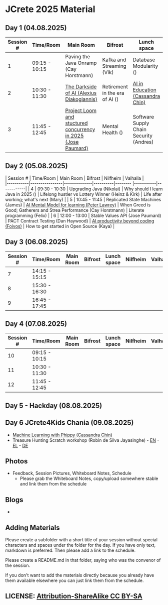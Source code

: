 # JCrete 2025 Material

## Day 1 (04.08.2025)

| Session # | Time/Room      | Main Room    | Bifrost  | Lunch space | Nilfheim  | Valhalla   |   
|-----------|----------------|--------------|----------|-------- |-----------|------------|
| 1         | 09:15 - 10:15  | Paving the Java Onramp (Cay Horstmann)    |  Kafka and Streaming (Vik)  | Database Modularity () |           | Mindfulness for stress relief (Chair Yoga)    |
| 2         | 10:30 - 11:30  | [The Darkside of AI (Alexius Diakogiannis)](Day1/Session2/DarksideOfAI.md) |  Retirement in the era of AI ()  | [AI in Education (Cassandra Chin)](Day1/Session2/AI_in_Education.md)   | AI Tools to increase productivity (Mohammend) | Surviving the AI era (James) |
| 3         | 11:45 - 12:45  | [Project Loom and stuctured concurrency in 2025 (Jose Paumard)](Day1/Session3/StructuredConcurrency.md) |  Mental Health () | Software Supply Chain Security (Andres)      | Java and AI (Zoran) |  How AI shapes interviews (Anna) |
 
## Day 2 (05.08.2025)

| Session # | Time/Room      | Main Room    | Bifrost  | Nilfheim  | Valhalla   |   
|-----------|----------------|--------------|----------|-------- |-----------|------------|
| 4         | 09:30 - 10:30  | Upgrading Java (Nikolai) | Why should I learn Java in 2025 () | Lifelong hustler vs Lottery Winner (Heinz & Kirk) | Life after working; what's next (Mary) |
| 5         | 10:45 - 11:45  | Replicated State Machines (James) | [AI Mental Model for learning (Peter Lawrey)](Day2/Session2/AI_as_a_Learning_Tool.pdf) | When Greed is Good; Gatherers and Strea Performance (Cay Horstmann)  | Literate programming (Felix)          |
| 6         | 12:00 - 13:00  | Stable Values API (Jose Paumard) | PACT Contract Testing (Dan Haywood) | [AI productivity beyond coding (Foivos)](Day2/Session3/AI_productivity_beyond_coding.md) | How to get started in Open Source (Kaya)          |

## Day 3 (06.08.2025)

| Session # | Time/Room      | Main Room    | Bifrost  | Lunch space | Nilfheim  | Valhalla   |   
|-----------|----------------|--------------|----------|-------- |-----------|------------|
| 7         | 14:15 - 15:15  |              |          |         |           |            |
| 8         | 15:30 - 16:30  |              |          |         |           |            |
| 9         | 16:45 - 17:45  |              |          |         |           |            |

## Day 4 (07.08.2025)
| Session # | Time/Room      | Main Room    | Bifrost  | Lunch space | Nilfheim  | Valhalla   |   
|-----------|----------------|--------------|----------|-------- |-----------|------------|
| 10        | 09:15 - 10:15  |              |          |         |           |            |
| 11        | 10:30 - 11:30  |              |          |         |           |            |
| 12        | 11:45 - 12:45  |              |          |         |           |            |

## Day 5 - Hackday (08.08.2025)


## Day 6 JCrete4Kids Chania (09.08.2025)
* [Machine Learning with Phippy (Cassandra Chin)](https://www.phippyai.com/gr/)
* Treasure Hunting Scratch workshop (Robin de Silva Jayasinghe) - [EN]() - [EL](JCrete4Kids/Treasure_Hunt_Scratch_EL.pdf) - [DE](JCrete4Kids/Schatz_Suche_Scratch_Aufgaben.pdf)

## Photos

* Feedback, Session Pictures, Whiteboard Notes, Schedule
    * Please grab the Whiteboard Notes, copy/upload somewhere stable and link them from the schedule

## Blogs

* 


## Adding Materials

Please create a subfolder with a short title of your session without special characters and spaces under the folder for the day. If you have only text, markdown is preferred. Then please add a link to the schedule.

Please create a README.md in that folder, saying who was the convenor of the session.

If you don't want to add the materials directly because you already have them available elsewhere you can just link them from the schedule.

## LICENSE:  [Attribution-ShareAlike CC BY-SA](https://creativecommons.org/licenses/)
